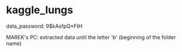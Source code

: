 # kaggle_lungs

data_password: 9$kAsfpQ*FtH

MAREK's PC: extracted data until the letter 'b' (beginning of the folder name)
